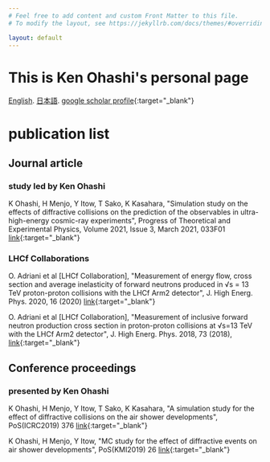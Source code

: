 ```yaml
---
# Feel free to add content and custom Front Matter to this file.
# To modify the layout, see https://jekyllrb.com/docs/themes/#overriding-theme-defaults

layout: default
---
```

# This is Ken Ohashi's personal page
[English](./english_index.html).
[日本語](./index.html).
[google scholar profile](https://scholar.google.com/citations?user=MdEvA9MAAAAJ){:target="_blank"}
# publication list

## Journal article

### study led by Ken Ohashi 
K Ohashi, H Menjo, Y Itow, T Sako, K Kasahara, "Simulation study on the effects of diffractive collisions on the prediction of the observables in ultra-high-energy cosmic-ray experiments", Progress of Theoretical and Experimental Physics, Volume 2021, Issue 3, March 2021, 033F01  [link](https://doi.org/10.1093/ptep/ptab013){:target="_blank"}

### LHCf Collaborations

O. Adriani et al [LHCf Collaboration], "Measurement of energy flow, cross section and average inelasticity of forward neutrons produced in √s = 13 TeV proton-proton collisions with the LHCf Arm2 detector", J. High Energ. Phys. 2020, 16 (2020)  [link](https://doi.org/10.1007/JHEP07(2020)016){:target="_blank"}


O. Adriani et al [LHCf Collaboration], "Measurement of inclusive forward neutron production cross section in proton-proton collisions at √s=13 TeV with the LHCf Arm2 detector", J. High Energ. Phys. 2018, 73 (2018), [link](https://doi.org/10.1007/JHEP11(2018)073){:target="_blank"}

## Conference proceedings

### presented by Ken Ohashi
K Ohashi, H Menjo, Y Itow, T Sako, K Kasahara, "A simulation study for the effect of diffractive collisions on the air shower developments", PoS(ICRC2019) 376 [link](https://doi.org/10.22323/1.358.0376){:target="_blank"}

K Ohashi, H Menjo, Y Itow, "MC study for the effect of diffractive events on air shower developments", PoS(KMI2019) 26 [link](https://doi.org/10.22323/1.356.0026){:target="_blank"}



